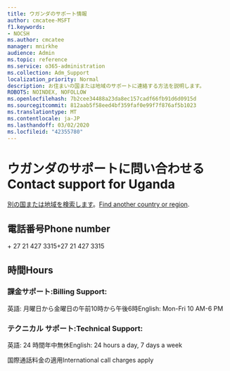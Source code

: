 ```yaml
---
title: ウガンダのサポート情報
author: cmcatee-MSFT
f1.keywords:
- NOCSH
ms.author: cmcatee
manager: mnirkhe
audience: Admin
ms.topic: reference
ms.service: o365-administration
ms.collection: Adm_Support
localization_priority: Normal
description: お住まいの国または地域のサポートに連絡する方法を説明します。
ROBOTS: NOINDEX, NOFOLLOW
ms.openlocfilehash: 7b2cee34488a23da8ec157cadf66fb91d6d0915d
ms.sourcegitcommit: 812aab5f58eed4bf359faf0e99f7f876af5b1023
ms.translationtype: MT
ms.contentlocale: ja-JP
ms.lasthandoff: 03/02/2020
ms.locfileid: "42355780"
---
```

# <a name="contact-support-for-uganda"></a><span data-ttu-id="494e3-103">ウガンダのサポートに問い合わせる</span><span class="sxs-lookup"><span data-stu-id="494e3-103">Contact support for Uganda</span></span>

<span data-ttu-id="494e3-104">[別の国または地域を検索します](../contact-support-for-business-products.md)。</span><span class="sxs-lookup"><span data-stu-id="494e3-104">[Find another country or region](../contact-support-for-business-products.md).</span></span>

## <a name="phone-number"></a><span data-ttu-id="494e3-105">電話番号</span><span class="sxs-lookup"><span data-stu-id="494e3-105">Phone number</span></span>
<span data-ttu-id="494e3-106">+ 27 21 427 3315</span><span class="sxs-lookup"><span data-stu-id="494e3-106">+27 21 427 3315</span></span>

## <a name="hours"></a><span data-ttu-id="494e3-107">時間</span><span class="sxs-lookup"><span data-stu-id="494e3-107">Hours</span></span>
### <a name="billing-support"></a><span data-ttu-id="494e3-108">課金サポート:</span><span class="sxs-lookup"><span data-stu-id="494e3-108">Billing Support:</span></span>

<span data-ttu-id="494e3-109">英語: 月曜日から金曜日の午前10時から午後6時</span><span class="sxs-lookup"><span data-stu-id="494e3-109">English: Mon-Fri 10 AM-6 PM</span></span>

### <a name="technical-support"></a><span data-ttu-id="494e3-110">テクニカル サポート:</span><span class="sxs-lookup"><span data-stu-id="494e3-110">Technical Support:</span></span>

<span data-ttu-id="494e3-111">英語: 24 時間年中無休</span><span class="sxs-lookup"><span data-stu-id="494e3-111">English: 24 hours a day, 7 days a week</span></span>

<span data-ttu-id="494e3-112">国際通話料金の適用</span><span class="sxs-lookup"><span data-stu-id="494e3-112">International call charges apply</span></span>
